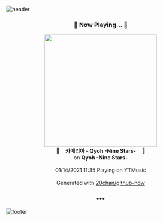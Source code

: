 ![header](https://capsule-render.vercel.app/api?type=wave&height=170&section=header&text=Hi.%20I'm%20SHIFT&fontColor=090707&fontAlignX=45&fontAlignY=65&fontSize=100)

<h3 align="center">🎵 Now Playing... 🎵</h3>
<p align="center">
  <a href="https://music.youtube.com/channel/UCRjVmUQ3CW1kH6vP1VGskWA">
    <img width="300" src="https://lh3.googleusercontent.com/sUZyoa6JomGF5FpPkJeJTgjlIpIY1xzgchggSc1AWmGj0_YG-Pm9fzC8BK1UiTKSOnoKTy3cp4CU78M">
  </a>
  <br>
  🎵&nbsp&nbsp&nbsp <b>카메리아 - Qyoh -Nine Stars-</b> &nbsp&nbsp&nbsp🎵
  <br>
  on <b>Qyoh -Nine Stars-</b>
  
  <br />
  <br />
  01/14/2021 11:35 Playing on YTMusic
  <br />
  <br />
  Generated with <a href="https://github.com/20chan/github-now">20chan/github-now</a>
</p>

<h3 align="center">•••</h3>

![footer](https://capsule-render.vercel.app/api?type=wave&height=150&section=footer)
